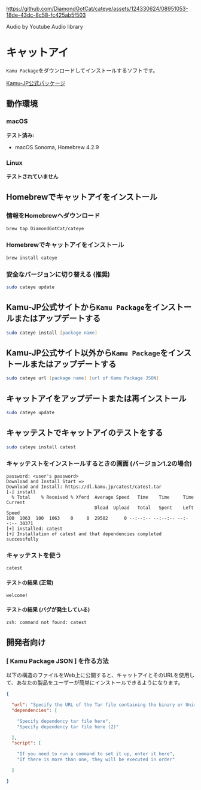 https://github.com/DiamondGotCat/cateye/assets/124330624/08951053-18de-43dc-8c58-fc425ab5f503

Audio by Youtube Audio library

# キャットアイ
`Kamu Package`をダウンロードしてインストールするソフトです。

[Kamu-JP公式パッケージ](OFFICIAL_PACKAGES.md)

## 動作環境

### macOS
**テスト済み:**
- macOS Sonoma, Homebrew 4.2.9

### Linux
**テストされていません**

## Homebrewでキャットアイをインストール

### 情報をHomebrewへダウンロード

```zsh
brew tap DiamondGotCat/cateye
```

### Homebrewでキャットアイをインストール

```zsh
brew install cateye
```

### 安全なバージョンに切り替える (推奨)

```zsh
sudo cateye update
```

## Kamu-JP公式サイトから`Kamu Package`をインストールまたはアップデートする

```zsh
sudo cateye install [package name]
```

## Kamu-JP公式サイト以外から`Kamu Package`をインストールまたはアップデートする

```zsh
sudo cateye url [package name] [url of Kamu Package JSON]
```

## キャットアイをアップデートまたは再インストール

```zsh
sudo cateye update
```

## キャッテストでキャットアイのテストをする

```zsh
sudo cateye install catest
```

### キャッテストをインストールするときの画面 (バージョン1.2の場合)

```
password: <user's password>
Download and Install Start =>
Download and Install: https://dl.kamu.jp/catest/catest.tar
[-] install
  % Total    % Received % Xferd  Average Speed   Time    Time     Time  Current
                                 Dload  Upload   Total   Spent    Left  Speed
100  1063  100  1063    0     0  29502      0 --:--:-- --:--:-- --:--:-- 30371
[+] installed: catest
[+] Installation of catest and that dependencies completed successfully
```

### キャッテストを使う

```zsh
catest
```

#### テストの結果 (正常)

```
welcome!
```

#### テストの結果 (バグが発生している)

```
zsh: command not found: catest
```

## 開発者向け

### [ Kamu Package JSON ] を作る方法
以下の構造のファイルをWeb上に公開すると、キャットアイとそのURLを使用して、あなたの製品をユーザーが簡単にインストールできるようになります。

```json
{

  "url": "Specify the URL of the Tar file containing the binary or Unix executable file here",
  "dependencies": [

    "Specify dependency tar file here",
    "Specify dependency tar file here (2)"

  ],
  "script": [

    "If you need to run a command to set it up, enter it here",
    "If there is more than one, they will be executed in order"

  ]

}
```
